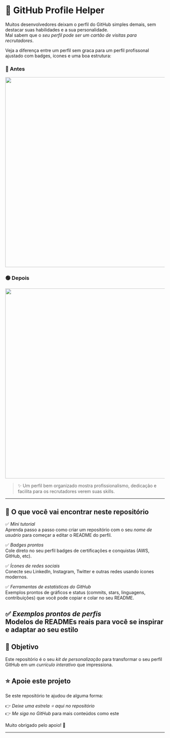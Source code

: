 
# 🚀 GitHub Profile Helper

Muitos desenvolvedores deixam o perfil do GitHub simples demais, sem destacar suas habilidades e a sua personalidade.  
Mal sabem que o *seu perfil pode ser um cartão de visitas para recrutadores*.  

Veja a diferença entre um perfil sem graca para um perfil profissonal ajustado com badges, ícones e uma boa estrutura:

### 🔴 Antes
<img src="https://i.imgur.com/xNN4d88.png" width="600">


### 🟢 Depois
<img src="https://imgur.com/8M4ufIn.png" width="600">

> ✨ Um perfil bem organizado mostra profissionalismo, dedicação e facilita para os recrutadores verem suas skills.  

---

## 📂 O que você vai encontrar neste repositório

✅ *Mini tutorial*  
Aprenda passo a passo como criar um repositório com o seu *nome de usuário* para começar a editar o README do perfil.  

✅ *Badges prontos*  
Cole direto no seu perfil badges de certificações e conquistas (AWS, GitHub, etc).  

✅ *Ícones de redes sociais*  
Conecte seu LinkedIn, Instagram, Twitter e outras redes usando ícones modernos.  

✅ *Ferramentas de estatísticas do GitHub*  
Exemplos prontos de gráficos e status (commits, stars, linguagens, contribuições) que você pode copiar e colar no seu README.  

✅ *Exemplos prontos de perfis*  
Modelos de READMEs reais para você se inspirar e adaptar ao seu estilo
---

## 🎯 Objetivo
Este repositório é o seu *kit de personalização* para transformar o seu perfil GitHub em um *currículo interativo* que impressiona.

## ⭐ Apoie este projeto

Se este repositório te ajudou de alguma forma:  

👉 *Deixe uma estrela ⭐ aqui no repositório*  
👉 *Me siga no GitHub* para mais conteúdos como este  

Muito obrigado pelo apoio! 💙

---


